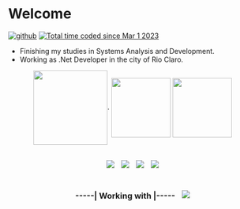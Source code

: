 # Welcome

[![github](https://img.shields.io/github/followers/CassioJhones?logo=github&style=for-the-badge)](https://github.com/CassioJhones?tab=followers)  <a href="https://wakatime.com/@74ae1ab7-b54f-4962-bcef-7d24654719ce">
<img src="https://wakatime.com/badge/user/74ae1ab7-b54f-4962-bcef-7d24654719ce.svg?style=for-the-badge" alt="Total time coded since Mar 1 2023" />
</a>
- Finishing my studies in Systems Analysis and Development.
- Working as .Net Developer in the city of Rio Claro.

<div align="center">

<img align="center" src="https://github-readme-stats.vercel.app/api/top-langs/?username=CassioJhones&hide=javascript,html,css&layout=compact&theme=codeSTACKr" height="150em"/>.
<img src="https://github.com/CassioJhones/CassioJhones/assets/56178855/3169d566-34df-4ec0-9e25-251a7ef769cc" width="120px" align="center">
<img src="https://github.com/CassioJhones/CassioJhones/assets/56178855/1aa33ef8-9408-436f-9b1c-5a8643cda3d4" width="120px" align="center">



</div>
<br/>
<div align="center" style="display:flex; gap:1em; align-items:center; justify-content:center"> 
  <a href="https://www.instagram.com/cassiojho/" target="_blank"> 
  <img src="https://img.shields.io/badge/Instagram-E4405F?style=for-the-badge&logo=instagram&logoColor=white"> </a>

  <a href="https://www.codewars.com/users/CassioJhones" target="_blank"> 
  <img src="https://img.shields.io/badge/Codewars-B1361E?style=for-the-badge&logo=codewars&logoColor=black"> </a>
  
  <a href="https://www.linkedin.com/in/cassio-bjhones/" target="_blank"> 
  <img src="https://img.shields.io/badge/LinkedIn-0077B5?style=for-the-badge&logo=linkedin&logoColor=white"> </a>
  
  <a href="https://www.behance.net/newwaydesign?tracking_source=search_users|NEW%20WAY%20DESIGN" target="_blank">
  <img src="https://img.shields.io/badge/-Behance-blue?style=for-the-badge&logo=behance&logoColor=white" > </a>
</div>

###
<!-- --STACKS-- --STACKS-- -->
<div align="center" style="display:flex; gap:1em; align-items:center; justify-content:center">  
  
### -----| Working with |-----

<p align="center"> <a href="#"> <img src="https://skillicons.dev/icons?i=cs,dotnet,visualstudio,git" /> </a> </p>

<!--
### ---| Last Bootcamp |---
<p align="center">
  
<img src="https://github.com/CassioJhones/CassioJhones/assets/56178855/3169d566-34df-4ec0-9e25-251a7ef769cc" width="120px" align="center">
<img src="https://github.com/CassioJhones/CassioJhones/assets/56178855/1aa33ef8-9408-436f-9b1c-5a8643cda3d4" width="120px" align="center">

</p>

</div>

  [![Harlok's WakaTime stats](https://github-readme-stats.vercel.app/api/wakatime?username=74ae1ab7-b54f-4962-bcef-7d24654719ce)](https://github.com/CassioJhones/github-readme-stats)

[![Readme Card](https://github-readme-stats.vercel.app/api/pin/?username=anuraghazra&repo=github-readme-stats)](https://github.com/anuraghazra/github-readme-stats)
-->

